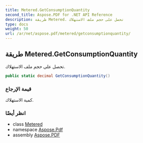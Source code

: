 ```yaml
---
title: Metered.GetConsumptionQuantity
second_title: Aspose.PDF for .NET API Reference
description: طريقة Metered. تحصل على حجم ملف الاستهلاك
type: docs
weight: 50
url: /ar/net/aspose.pdf/metered/getconsumptionquantity/
---
```

## طريقة Metered.GetConsumptionQuantity

تحصل على حجم ملف الاستهلاك.

```csharp
public static decimal GetConsumptionQuantity()
```

### قيمة الإرجاع

كمية الاستهلاك.

### انظر أيضًا

* class [Metered](../)
* namespace [Aspose.Pdf](../../../aspose.pdf/)
* assembly [Aspose.PDF](../../../)